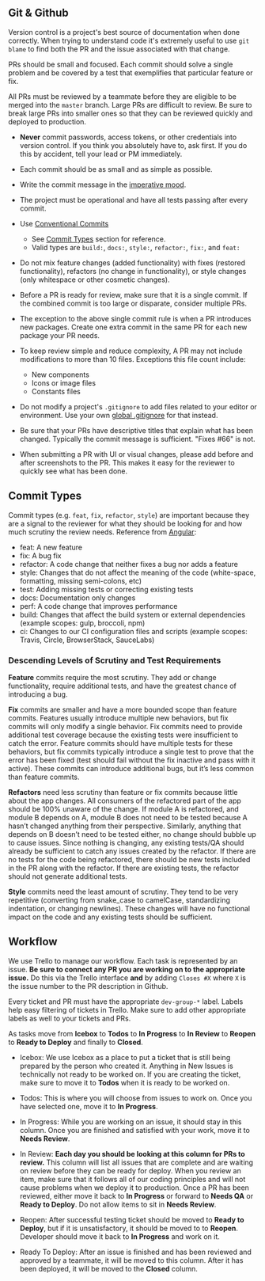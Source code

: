 ## Git & Github

Version control is a project's best source of documentation when done correctly. When trying to understand code it's extremely useful to use `git blame` to find both the PR and the issue associated with that change.

PRs should be small and focused. Each commit should solve a single problem and be covered by a test that exemplifies that particular feature or fix.

All PRs must be reviewed by a teammate before they are eligible to be merged into  the `master` branch. Large PRs are difficult to review. Be sure to break large PRs into smaller ones so that they can be reviewed quickly and deployed to production.

* **Never** commit passwords, access tokens, or other credentials into version control. If you think you absolutely have to, ask first. If you do this by accident, tell your lead or PM immediately.

* Each commit should be as small and as simple as possible.

* Write the commit message in the [imperative mood](https://chris.beams.io/posts/git-commit/#imperative).

* The project must be operational and have all tests passing after every commit.

* Use [Conventional Commits](https://www.conventionalcommits.org)
  * See [Commit Types](#Commit-Types) section for reference.
  * Valid types are `build:`, `docs:`, `style:`, `refactor:`, `fix:`, and `feat:`

* Do not mix feature changes (added functionality) with fixes (restored functionality), refactors (no change in functionality), or style changes (only whitespace or other cosmetic changes).

* Before a PR is ready for review, make sure that it is a single commit. If the combined commit is too large or disparate, consider multiple PRs.

* The exception to the above single commit rule is when a PR introduces new packages. Create one extra commit in the same PR for each new package your PR needs.

* To keep review simple and reduce complexity, A PR may not include modifications to more than 10 files. Exceptions this file count include:
  * New components
  * Icons or image files
  * Constants files

* Do not modify a project's `.gitignore` to add files related to your editor or environment. Use your own [global .gitignore](https://stackoverflow.com/questions/7335420/global-git-ignore/22885996#22885996) for that instead.

* Be sure that your PRs have descriptive titles that explain what has been changed. Typically the commit message is sufficient. "Fixes #66" is not.

* When submitting a PR with UI or visual changes, please add before and after screenshots to the PR. This makes it easy for the reviewer to quickly see what has been done.

## Commit Types

Commit types (e.g. `feat`, `fix`, `refactor`, `style`) are important because they are a signal to the reviewer for what they should be looking for and how much scrutiny the review needs. Reference from [Angular](https://github.com/angular/angular/blob/22b96b9/CONTRIBUTING.md#-commit-message-guidelines):

* feat: A new feature
* fix: A bug fix
* refactor: A code change that neither fixes a bug nor adds a feature
* style: Changes that do not affect the meaning of the code (white-space, formatting, missing semi-colons, etc)
* test: Adding missing tests or correcting existing tests
* docs: Documentation only changes
* perf: A code change that improves performance
* build: Changes that affect the build system or external dependencies (example scopes: gulp, broccoli, npm)
* ci: Changes to our CI configuration files and scripts (example scopes: Travis, Circle, BrowserStack, SauceLabs)

### Descending Levels of Scrutiny and Test Requirements

**Feature** commits require the most scrutiny. They add or change functionality, require additional tests, and have the greatest chance of introducing a bug.

**Fix** commits are smaller and have a more bounded scope than feature commits. Features usually introduce multiple new behaviors, but fix commits will only modify a single behavior. Fix commits need to provide additional test coverage because the existing tests were insufficient to catch the error. Feature commits should have multiple tests for these behaviors, but fix commits typically introduce a single test to prove that the error has been fixed (test should fail without the fix inactive and pass with it active). These commits can introduce additional bugs, but it’s less common than feature commits.

**Refactors** need less scrutiny than feature or fix commits because little about the app changes. All consumers of the refactored part of the app should be 100% unaware of the change. If module A is refactored, and module B depends on A, module B does not need to be tested because A hasn’t changed anything from their perspective. Similarly, anything that depends on B doesn’t need to be tested either, no change should bubble up to cause issues. Since nothing is changing, any existing tests/QA should already be sufficient to catch any issues created by the refactor. If there are no tests for the code being refactored, there should be new tests included in the PR along with the refactor. If there are existing tests, the refactor should not generate additional tests.

**Style** commits need the least amount of scrutiny. They tend to be very repetitive (converting from snake_case to camelCase, standardizing indentation, or changing newlines). These changes will have no functional impact on the code and any existing tests should be sufficient.

## Workflow

We use Trello to manage our workflow. Each task is represented by an issue. **Be sure to connect any PR you are working on to the appropriate issue.** Do this via the Trello interface **and** by adding `Closes #X` where `X` is the issue number to the PR description in Github.

Every ticket and PR must have the appropriate `dev-group-*` label. Labels help easy filtering of tickets in Trello. Make sure to add other appropriate labels as well to your tickets and PRs.

As tasks move from **Icebox** to **Todos** to **In Progress** to **In Review** to **Reopen** to **Ready to Deploy** and finally to **Closed**.

* Icebox: We use Icebox as a place to put a ticket that is still being prepared by the person who created it. Anything in New Issues is technically not ready to be worked on. If you are creating the ticket, make sure to move it to **Todos** when it is ready to be worked on.

* Todos: This is where you will choose from issues to work on. Once you have selected one, move it to **In Progress**.

* In Progress: While you are working on an issue, it should stay in this column. Once you are finished and satisfied with your work, move it to **Needs Review**.

* In Review: **Each day you should be looking at this column for PRs to review.** This column will list all issues that are complete and are waiting on review before they can be ready for deploy. When you review an item, make sure that it follows all of our coding principles and will not cause problems when we deploy it to production. Once a PR has been reviewed, either move it back to **In Progress** or forward to **Needs QA** or **Ready to Deploy**. Do not allow items to sit in **Needs Review**.

* Reopen: After successful testing ticket should be moved to **Ready to Deploy**, but if it is unsatisfactory, it should be moved to to **Reopen**. Developer should move it back to **In Progress** and work on it.

* Ready To Deploy: After an issue is finished and has been reviewed and approved by a teammate, it will be moved to this column. After it has been deployed, it will be moved to the **Closed** column.
